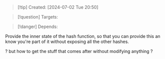 
>[!tip] Created: [2024-07-02 Tue 20:50]

>[!question] Targets: 

>[!danger] Depends: 

Provide the inner state of the hash function, so that you can provide this an know you're part of it without exposing all the other hashes.

? but how to get the stuff that comes after without modifying anything ?